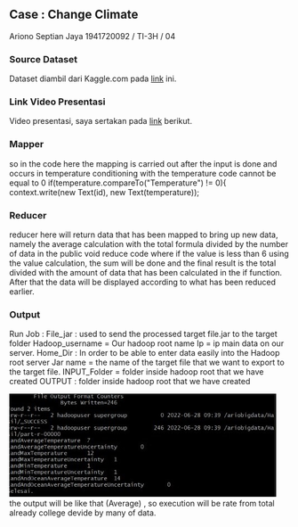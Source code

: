  
## Case : Change Climate ##

Ariono Septian Jaya
1941720092 / TI-3H / 04

### Source Dataset
Dataset diambil dari Kaggle.com pada [link](https://www.kaggle.com/datasets/berkeleyearth/climate-change-earth-surface-temperature-data) ini.

### Link Video Presentasi
Video presentasi, saya sertakan pada [link](https://youtu.be/g4GF9WA7mu8) berikut.

### Mapper
so in the code here the mapping is carried out after the input is done and occurs in temperature conditioning with the temperature code cannot be equal to 0
if(temperature.compareTo("Temperature") != 0){
             context.write(new Text(id), new Text(temperature));

### Reducer 
reducer here will return data that has been mapped to bring up new data, namely the average calculation with the total formula divided by the number of data in the public void reduce code where if the value is less than 6 using the value calculation, the sum will be done and the final result is the total divided with the amount of data that has been calculated in the if function. After that the data will be displayed according to what has been reduced earlier.

### Output
Run Job : 
File_jar : used to send the processed target file.jar to the target folder
Hadoop_username = Our hadoop root name
Ip = ip main data on our server.
Home_Dir : In order to be able to enter data easily into the Hadoop root server
Jar name = the name of the target file that we want to export to the target file.
INPUT_Folder = folder inside hadoop root that we have created
OUTPUT : folder inside hadoop root that we have created

![img 2](SS/2.jpeg)
the output will be like that (Average) , so execution will be rate from total already college devide by many of data.

